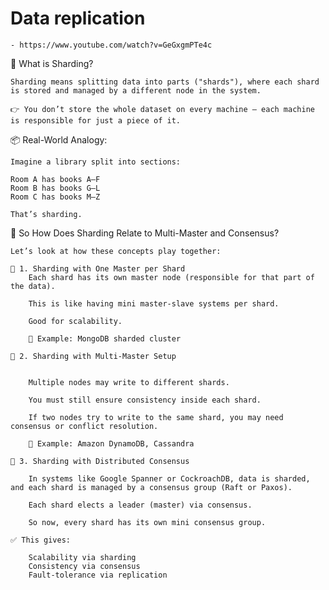 # Data replication

    - https://www.youtube.com/watch?v=GeGxgmPTe4c

🔹 What is Sharding?

    Sharding means splitting data into parts ("shards"), where each shard is stored and managed by a different node in the system.

    👉 You don’t store the whole dataset on every machine — each machine is responsible for just a piece of it.

📦 Real-World Analogy:

    Imagine a library split into sections:

    Room A has books A–F
    Room B has books G–L
    Room C has books M–Z

    That’s sharding.

🔁 So How Does Sharding Relate to Multi-Master and Consensus?

    Let’s look at how these concepts play together:

    🧱 1. Sharding with One Master per Shard
        Each shard has its own master node (responsible for that part of the data).

        This is like having mini master-slave systems per shard.

        Good for scalability.

        📌 Example: MongoDB sharded cluster

    🤝 2. Sharding with Multi-Master Setup


        Multiple nodes may write to different shards.

        You must still ensure consistency inside each shard.

        If two nodes try to write to the same shard, you may need consensus or conflict resolution.

        📌 Example: Amazon DynamoDB, Cassandra

    📡 3. Sharding with Distributed Consensus

        In systems like Google Spanner or CockroachDB, data is sharded, and each shard is managed by a consensus group (Raft or Paxos).

        Each shard elects a leader (master) via consensus.

        So now, every shard has its own mini consensus group.

    ✅ This gives:

        Scalability via sharding
        Consistency via consensus
        Fault-tolerance via replication
